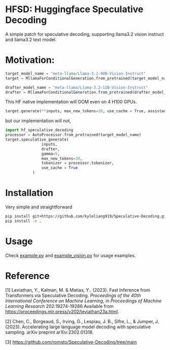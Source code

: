 # HFSD: Huggingface Speculative Decoding
A simple patch for speculative decoding, supporting llama3.2 vision instruct and llama3.2 text model.

# Motivation:

```python
target_model_name = "meta-llama/Llama-3.2-90B-Vision-Instruct"
target = MllamaForConditionalGeneration.from_pretrained(target_model_name, torch_dtype=torch.bfloat16, device_map="auto")

drafter_model_name = "meta-llama/Llama-3.2-11B-Vision-Instruct"
drafter = MllamaForConditionalGeneration.from_pretrained(drafter_model_name, torch_dtype=torch.bfloat16, device_map="auto")
```

This HF native implementation will OOM even on 4 H100 GPUs.

```python
target.generate(**inputs, max_new_tokens=30, use_cache = True, assistant_model = drafter)
```

but our implementation will not, 

```python
import hf_speculative_decoding
processor = AutoProcessor.from_pretrained(target_model_name)
target.speculative_generate(
                inputs,
                drafter,
                gamma=5,
                max_new_tokens=30,
                tokenizer = processor.tokenizer,
                use_cache = True
            )
```

# Installation
Very simple and straightforward
```bash
pip install git+https://github.com/kyleliang919/Speculative-Decoding.git
pip install -e .
```

# Usage
Check [example.py](./example.py) and [example_vision.py](./example_vision.py) for usage examples.

# Reference
<a id="1">[1]</a> Leviathan, Y., Kalman, M. &amp; Matias, Y.. (2023). Fast Inference from Transformers via Speculative Decoding. <i>Proceedings of the 40th International Conference on Machine Learning</i>, in <i>Proceedings of Machine Learning Research</i> 202:19274-19286 Available from https://proceedings.mlr.press/v202/leviathan23a.html.

<a id="2">[2]</a> Chen, C., Borgeaud, S., Irving, G., Lespiau, J. B., Sifre, L., & Jumper, J. (2023). Accelerating large language model decoding with speculative sampling. arXiv preprint arXiv:2302.01318. 

<a id="3">[3]</a> https://github.com/romsto/Speculative-Decoding/tree/main 
